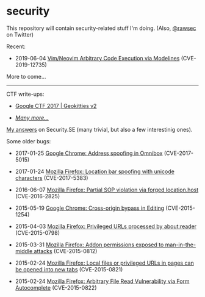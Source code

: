 # security

This repository will contain security-related stuff I'm doing. (Also, [@rawsec](https://twitter.com/rawsec) on Twitter)

Recent:

- 2019-06-04 [Vim/Neovim Arbitrary Code Execution via Modelines](doc/2019-06-04_ace-vim-neovim.md) (CVE-2019-12735)

More to come...

---



CTF write-ups:



- [Google CTF 2017 | Geokitties v2](https://github.com/numirias/ctf/blob/master/writeup-google-ctf-2017-geokitties-v2.md)



- [*Many more...*](https://security.meta.stackexchange.com/search?tab=votes&q=user%3a95381%20is%3aanswer%20%5bwrite-up%5d)


[My answers](https://security.stackexchange.com/users/95381/arminius?tab=answers)  on Security.SE (many trivial, but also a few interestinig ones).

Some older bugs:

- 2017-01-25 [Google Chrome: Address spoofing in Omnibox](https://bugs.chromium.org/p/chromium/issues/detail?id=673971
) (CVE-2017-5015)

- 2017-01-24 [Mozilla Firefox: Location bar spoofing with unicode characters](https://www.mozilla.org/en-US/security/advisories/mfsa2017-01/#CVE-2017-5383) (CVE-2017-5383)

- 2016-06-07 [Mozilla Firefox: Partial SOP violation via forged location.host](https://www.mozilla.org/en-US/security/advisories/mfsa2016-54/) (CVE-2016-2825)

- 2015-05-19 [Google Chrome: Cross-origin bypass in Editing](https://bugs.chromium.org/p/chromium/issues/detail?id=444927) (CVE-2015-1254)

- 2015-04-03 [Mozilla Firefox: Privileged URLs processed by about:reader](https://www.mozilla.org/en-US/security/advisories/mfsa2015-43/) (CVE-2015-0798)

- 2015-03-31 [Mozilla Firefox: Addon permissions exposed to man-in-the-middle attacks](https://www.mozilla.org/en-US/security/advisories/mfsa2015-32/) (CVE-2015-0812)

- 2015-02-24 [Mozilla Firefox: Local files or privileged URLs in pages can be opened into new tabs](https://www.mozilla.org/en-US/security/advisories/mfsa2015-25/) (CVE-2015-0821)

- 2015-02-24 [Mozilla Firefox: Arbitrary File Read Vulnerability via Form Autocomplete](https://www.mozilla.org/en-US/security/advisories/mfsa2015-24/) (CVE-2015-0822)
